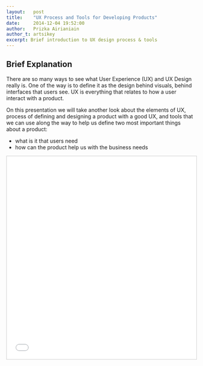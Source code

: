 ```yaml
---
layout:   post
title:    "UX Process and Tools for Developing Products"
date:     2014-12-04 19:52:00
author:   Prizka Airianiain
author_t: artsikey
excerpt: Brief introduction to UX design process & tools
--- 
```


## Brief Explanation ##

There are so many ways to see what User Experience (UX) and UX Design really is. One of the way is to define it as the design behind visuals, behind interfaces that users see. UX is everything that relates to how a user interact with a product. 

On this presentation we will take another look about the elements of UX, process of defining and designing a product with a good UX, and tools that we can use along the way to help us define two most important things about a product: 
- what is it that users need 
- how can the product help us with the business needs

<iframe src="//www.slideshare.net/slideshow/embed_code/42333948" width="660" height="538" frameborder="0" marginwidth="0" marginheight="0" scrolling="no" style="border:1px solid #CCC; border-width:1px; margin-bottom:5px; max-width: 100%;" allowfullscreen> </iframe>
